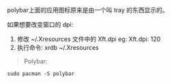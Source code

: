 polybar上面的应用图标原来是由一个叫 tray 的东西显示的。

如果想要改变窗口的 dpi: 
  1.  修改 ~/.Xresources 文件中的 Xft.dpi
      eg: Xft.dpi: 120
  2.  执行命令: xrdb ~/.Xresources
> Polybar:

```
sudo pacman -S polybar
```
